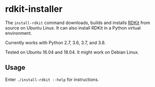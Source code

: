 # rdkit-installer #

The `install-rdkit` command downloads, builds and installs
[RDKit](https://github.com/rdkit/rdkit) from source on Ubuntu Linux. It can
also install RDKit in a Python virtual environment.

Currently works with Python 2.7, 3.6, 3.7, and 3.8.

Tested on Ubuntu 16.04 and 18.04. It might work on Debian Linux.


## Usage ##

Enter `./install-rdkit --help` for instructions.
